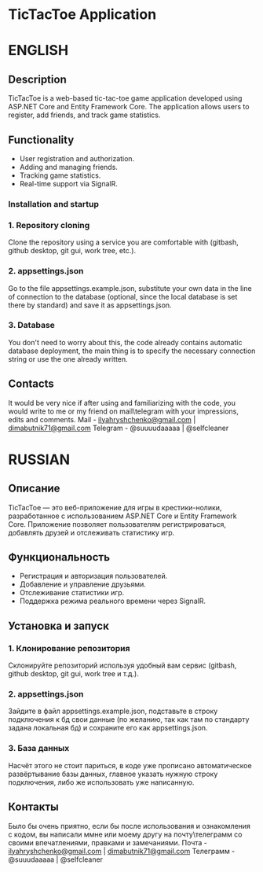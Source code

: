 # TicTacToe Application

# ENGLISH

## Description
TicTacToe is a web-based tic-tac-toe game application developed using ASP.NET Core and Entity Framework Core. The application allows users to register, add friends, and track game statistics.

## Functionality
- User registration and authorization.
- Adding and managing friends.
- Tracking game statistics.
- Real-time support via SignalR.

### Installation and startup

### 1. Repository cloning
Clone the repository using a service you are comfortable with (gitbash, github desktop, git gui, work tree, etc.).

### 2. appsettings.json
Go to the file appsettings.example.json, substitute your own data in the line of connection to the database (optional, since the local database is set there by standard) and save it as appsettings.json.

### 3. Database
You don't need to worry about this, the code already contains automatic database deployment, the main thing is to specify the necessary connection string or use the one already written.

## Contacts
It would be very nice if after using and familiarizing with the code, you would write to me or my friend on mail\telegram with your impressions, edits and comments.
Mail - ilyahryshchenko@gmail.com | dimabutnik71@gmail.com
Telegram - @suuuudaaaaa | @selfcleaner


# RUSSIAN

## Описание
TicTacToe — это веб-приложение для игры в крестики-нолики, разработанное с использованием ASP.NET Core и Entity Framework Core. Приложение позволяет пользователям регистрироваться, добавлять друзей и отслеживать статистику игр.

## Функциональность
- Регистрация и авторизация пользователей.
- Добавление и управление друзьями.
- Отслеживание статистики игр.
- Поддержка режима реального времени через SignalR.

## Установка и запуск

### 1. Клонирование репозитория
Склонируйте репозиторий используя удобный вам сервис (gitbash, github desktop, git gui, work tree и т.д.).

### 2. appsettings.json
Зайдите в файл appsettings.example.json, подставьте в строку подключения к бд свои данные (по желанию, так как там по стандарту задана локальная бд) и сохраните его как appsettings.json.

### 3. База данных
Насчёт этого не стоит париться, в коде уже прописано автоматическое развёртывание базы данных, главное указать нужную строку подключения, либо же использовать уже написанную.

## Контакты
Было бы очень приятно, если бы после использования и ознакомления с кодом, вы написали ммне или моему другу на почту\телеграмм со своими впечатлениями, правками и замечаниями.
Почта - ilyahryshchenko@gmail.com | dimabutnik71@gmail.com
Телеграмм - @suuudaaaaa | @selfcleaner